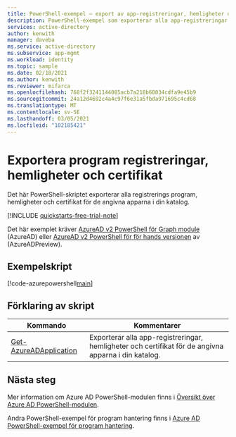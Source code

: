 ```yaml
---
title: PowerShell-exempel – export av app-registreringar, hemligheter och certifikat i Azure Active Directory klient organisationen.
description: PowerShell-exempel som exporterar alla app-registreringar, hemligheter och certifikat för de angivna apparna i Azure Active Directory klient organisationen.
services: active-directory
author: kenwith
manager: daveba
ms.service: active-directory
ms.subservice: app-mgmt
ms.workload: identity
ms.topic: sample
ms.date: 02/18/2021
ms.author: kenwith
ms.reviewer: mifarca
ms.openlocfilehash: 768f2f3241144085acb7a218b60034cdfa9e45b9
ms.sourcegitcommit: 24a12d4692c4a4c97f6e31a5fbda971695c4cd68
ms.translationtype: MT
ms.contentlocale: sv-SE
ms.lasthandoff: 03/05/2021
ms.locfileid: "102185421"
---
```

# <a name="export-app-registrations-secrets-and-certificates"></a>Exportera program registreringar, hemligheter och certifikat

Det här PowerShell-skriptet exporterar alla registrerings program, hemligheter och certifikat för de angivna apparna i din katalog.

[!INCLUDE [quickstarts-free-trial-note](../../../../includes/quickstarts-free-trial-note.md)]

Det här exemplet kräver [AzureAD v2 PowerShell för Graph module](/powershell/azure/active-directory/install-adv2) (AzureAD) eller [AzureAD v2 PowerShell för för hands versionen](/powershell/azure/active-directory/install-adv2?view=azureadps-2.0-preview&preserve-view=true) av (AzureADPreview).

## <a name="sample-script"></a>Exempelskript

[!code-azurepowershell[main](~/powershell_scripts/application-management/export-all-app-registrations-secrets-and-certs.ps1 "Exports all app registrations, secrets, and certificates for the specified apps in your directory.")]

## <a name="script-explanation"></a>Förklaring av skript

| Kommando | Kommentarer |
|---|---|
| [Get-AzureADApplication](/powershell/module/azuread/get-azureadapplication?view=azureadps-2.0&preserve-view=true) | Exporterar alla app-registreringar, hemligheter och certifikat för de angivna apparna i din katalog. |

## <a name="next-steps"></a>Nästa steg

Mer information om Azure AD PowerShell-modulen finns i [Översikt över Azure AD PowerShell-modulen](/powershell/azure/active-directory/overview).

Andra PowerShell-exempel för program hantering finns i [Azure AD PowerShell-exempel för program hantering](../app-management-powershell-samples.md).
